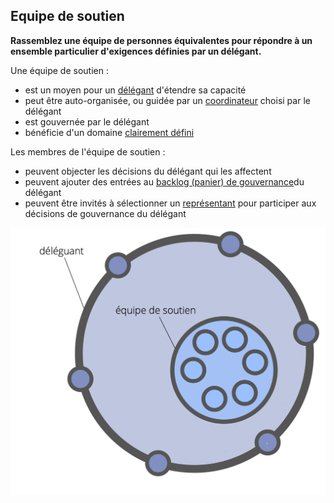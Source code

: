 ## Equipe de soutien

<summary>
<strong>Rassemblez une équipe de personnes équivalentes pour répondre à un ensemble particulier d'exigences définies par un délégant.</strong>
</summary>

Une équipe de soutien :

- est un moyen pour un [délégant](glossary:delegator) d'étendre sa capacité
- peut être auto-organisée, ou guidée par un [coordinateur](section:coordinator) choisi par le délégant
- est gouvernée par le délégant
- bénéficie d'un domaine [clairement défini](glossary:domain)

Les membres de l'équipe de soutien :

- peuvent objecter les décisions du délégant qui les affectent
- peuvent ajouter des entrées au [backlog (panier) de gouvernance](glossary:governance-backlog)du délégant
- peuvent être invités à sélectionner un [représentant](section:representative) pour participer aux décisions de gouvernance du délégant

![Equipe de soutien](img/structural-patterns/helping-team.png)